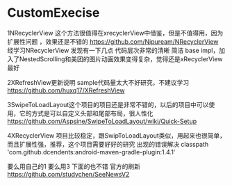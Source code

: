 # CustomExecise

1NRecyclerView 这个方法很值得在xrecyclerView中借鉴，但是不值得用，因为扩展性问题 ，效果还是不错的
https://github.com/Nipuream/NRecyclerView
经学习NRecyclerView 发现有一下几点 代码层次非常的清晰 简洁 base impl，加入了NestedScrolling和美团的图片动画效果变得复杂，觉得还是xRecyclerView最好 

2XRefreshView更新说明 sample代码量太大不好研究，不建议学习
https://github.com/huxq17/XRefreshView

3SwipeToLoadLayout这个项目的项目还是非常不错的，以后的项目中可以使用，它的方式是可以自定义头部和尾部布局，很人性化
https://github.com/Aspsine/SwipeToLoadLayout/wiki/Quick-Setup

4XRecyclerView 项目比较稳定，跟SwipToLoadLayout类似，用起来也很简单，而且扩展性强，推荐，这个项目需要好好的研究
出现的错误解决 classpath 'com.github.dcendents:android-maven-gradle-plugin:1.4.1'

要么用自己的1 要么用3
下面的也不错 官方的刷新
https://github.com/studychen/SeeNewsV2


